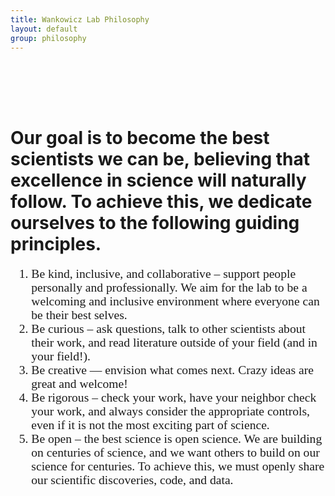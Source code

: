 ```yaml
---
title: Wankowicz Lab Philosophy
layout: default
group: philosophy
---
```


<div style="margin-top: 120px;">
</div>

**<span style="font-size: 2.0em;">Our goal is to become the best scientists we can be, believing that excellence in science will naturally follow. To achieve this, we dedicate ourselves to the following guiding principles.</span>**

<div style="margin-top: 10px;">
</div>

<ol style="font-family: 'Montserrat', san-serif; font-size: 1.4em;">
    <li>Be kind, inclusive, and collaborative – support people personally and professionally. We aim for the lab to be a welcoming and inclusive environment where everyone can be their best selves.</li>
    <li>Be curious – ask questions, talk to other scientists about their work, and read literature outside of your field (and in your field!).</li>
    <li>Be creative — envision what comes next. Crazy ideas are great and welcome!</li>
    <li>Be rigorous – check your work, have your neighbor check your work, and always consider the appropriate controls, even if it is not the most exciting part of science.</li>
    <li>Be open – the best science is open science. We are building on centuries of science, and we want others to build on our science for centuries. To achieve this, we must openly share our scientific discoveries, code, and data.</li>
</ol>
